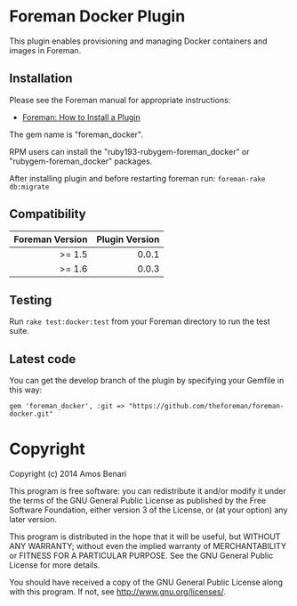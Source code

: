 # Foreman Docker Plugin

This plugin enables provisioning and managing Docker containers and images in Foreman.

## Installation

Please see the Foreman manual for appropriate instructions:

* [Foreman: How to Install a Plugin](http://theforeman.org/manuals/latest/index.html#6.1InstallaPlugin)

The gem name is "foreman_docker".

RPM users can install the "ruby193-rubygem-foreman_docker" or "rubygem-foreman_docker" packages.

After installing plugin and before restarting foreman run:
`foreman-rake db:migrate`

## Compatibility

| Foreman Version | Plugin Version |
| ---------------:| --------------:|
| >=  1.5         | 0.0.1          |
| >=  1.6         | 0.0.3          |

## Testing

Run `rake test:docker:test` from your Foreman directory to run the test suite.

## Latest code

You can get the develop branch of the plugin by specifying your Gemfile in this way:

    gem 'foreman_docker', :git => "https://github.com/theforeman/foreman-docker.git"

# Copyright

Copyright (c) 2014 Amos Benari

This program is free software: you can redistribute it and/or modify
it under the terms of the GNU General Public License as published by
the Free Software Foundation, either version 3 of the License, or
(at your option) any later version.

This program is distributed in the hope that it will be useful,
but WITHOUT ANY WARRANTY; without even the implied warranty of
MERCHANTABILITY or FITNESS FOR A PARTICULAR PURPOSE.  See the
GNU General Public License for more details.

You should have received a copy of the GNU General Public License
along with this program.  If not, see <http://www.gnu.org/licenses/>.
